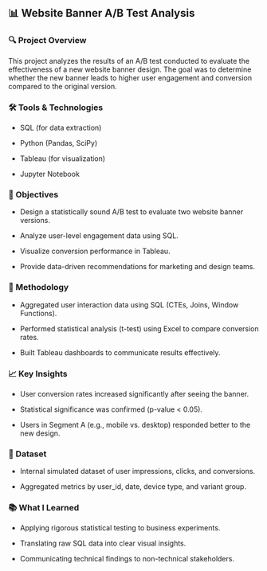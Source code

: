 ## 📊 Website Banner A/B Test Analysis
### 🔍 Project Overview
This project analyzes the results of an A/B test conducted to evaluate the effectiveness of a new website banner design. The goal was to determine whether the new banner leads to higher user engagement and conversion compared to the original version.

### 🛠️ Tools & Technologies
* SQL (for data extraction)

* Python (Pandas, SciPy)

* Tableau (for visualization)

* Jupyter Notebook

### 🎯 Objectives
* Design a statistically sound A/B test to evaluate two website banner versions.

* Analyze user-level engagement data using SQL.

* Visualize conversion performance in Tableau.

* Provide data-driven recommendations for marketing and design teams.

### 🧮 Methodology
* Aggregated user interaction data using SQL (CTEs, Joins, Window Functions).

* Performed statistical analysis (t-test) using Excel to compare conversion rates.

* Built Tableau dashboards to communicate results effectively.

### 📈 Key Insights
* User conversion rates increased significantly after seeing the banner.

* Statistical significance was confirmed (p-value < 0.05).

* Users in Segment A (e.g., mobile vs. desktop) responded better to the new design.

### 📁 Dataset
* Internal simulated dataset of user impressions, clicks, and conversions.

* Aggregated metrics by user_id, date, device type, and variant group.


### 📚 What I Learned
* Applying rigorous statistical testing to business experiments.

* Translating raw SQL data into clear visual insights.

* Communicating technical findings to non-technical stakeholders.

